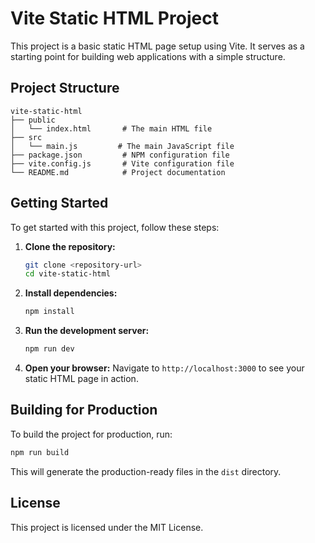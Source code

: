 # Vite Static HTML Project

This project is a basic static HTML page setup using Vite. It serves as a starting point for building web applications with a simple structure.

## Project Structure

```
vite-static-html
├── public
│   └── index.html       # The main HTML file
├── src
│   └── main.js         # The main JavaScript file
├── package.json         # NPM configuration file
├── vite.config.js       # Vite configuration file
└── README.md            # Project documentation
```

## Getting Started

To get started with this project, follow these steps:

1. **Clone the repository:**
   ```bash
   git clone <repository-url>
   cd vite-static-html
   ```

2. **Install dependencies:**
   ```bash
   npm install
   ```

3. **Run the development server:**
   ```bash
   npm run dev
   ```

4. **Open your browser:**
   Navigate to `http://localhost:3000` to see your static HTML page in action.

## Building for Production

To build the project for production, run:

```bash
npm run build
```

This will generate the production-ready files in the `dist` directory.

## License

This project is licensed under the MIT License.